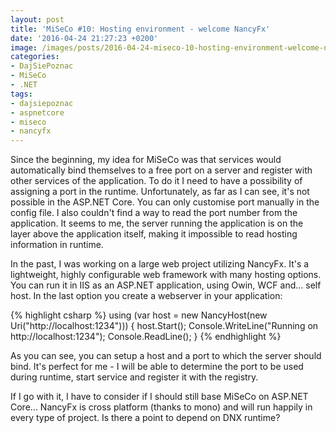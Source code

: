 ```yaml
---
layout: post
title: 'MiSeCo #10: Hosting environment - welcome NancyFx'
date: '2016-04-24 21:27:23 +0200'
image: /images/posts/2016-04-24-miseco-10-hosting-environment-welcome-nancyfx/featured.jpg
categories:
- DajSiePoznac
- MiSeCo
- .NET
tags:
- dajsiepoznac
- aspnetcore
- miseco
- nancyfx
---
```

Since the beginning, my idea for MiSeCo was that services would automatically bind themselves to a free port on a server and register with other services of the application. To do it I need to have a possibility of assigning a port in the runtime. Unfortunately, as far as I can see, it's not possible in the ASP.NET Core. You can only customise port manually in the config file. I also couldn't find a way to read the port number from the application. It seems to me, the server running the application is on the layer above the application itself, making it impossible to read hosting information in runtime. 

In the past, I was working on a large web project utilizing NancyFx. It's a lightweight, highly configurable web framework with many hosting options. You can run it in IIS as an ASP.NET application, using Owin, WCF and... self host. In the last option you create a webserver in your application: 

{% highlight csharp %}
using (var host = new NancyHost(new Uri("http://localhost:1234")))
{
    host.Start();
    Console.WriteLine("Running on http://localhost:1234");
    Console.ReadLine();
}
{% endhighlight %}

As you can see, you can setup a host and a port to which the server should bind. It's perfect for me - I will be able to determine the port to be used during runtime, start service and register it with the registry. 

If I go with it, I have to consider if I should still base MiSeCo on ASP.NET Core... NancyFx is cross platform (thanks to mono) and will run happily in every type of project. Is there a point to depend on DNX runtime? 
